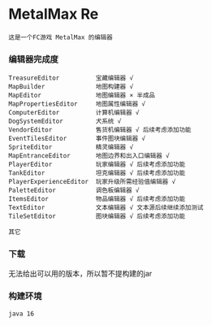 # MetalMax Re

    这是一个FC游戏 MetalMax 的编辑器

### 编辑器完成度

    TreasureEditor          宝藏编辑器 √
    MapBuilder              地图构建器 √
    MapEditor               地图编辑器 × 半成品
    MapPropertiesEditor     地图属性编辑器 √
    ComputerEditor          计算机编辑器 √
    DogSystemEditor         犬系统 √
    VendorEditor            售货机编辑器 √ 后续考虑添加功能
    EventTilesEditor        事件图块编辑器 √
    SpriteEditor            精灵编辑器 √
    MapEntranceEditor       地图边界和出入口编辑器 √
    PlayerEditor            玩家编辑器 √ 后续考虑添加功能
    TankEditor              坦克编辑器 √ 后续考虑添加功能
    PlayerExperienceEditor  玩家升级所需经验值编辑器 √
    PaletteEditor           调色板编辑器 √
    ItemsEditor             物品编辑器 √ 后续考虑添加功能
    TextEditor              文本编辑器 √ 文本源后续继续添加测试
    TileSetEditor           图块编辑器 √ 后续考虑添加功能

    其它

### 下载

无法给出可以用的版本，所以暂不提构建的jar

### 构建环境
```java 16```

